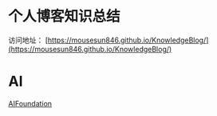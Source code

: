 # 个人博客知识总结

访问地址： [https://mousesun846.github.io/KnowledgeBlog/](https://mousesun846.github.io/KnowledgeBlog/)

# AI

[AIFoundation](https://github.com/chenzomi12/AIFoundation/)